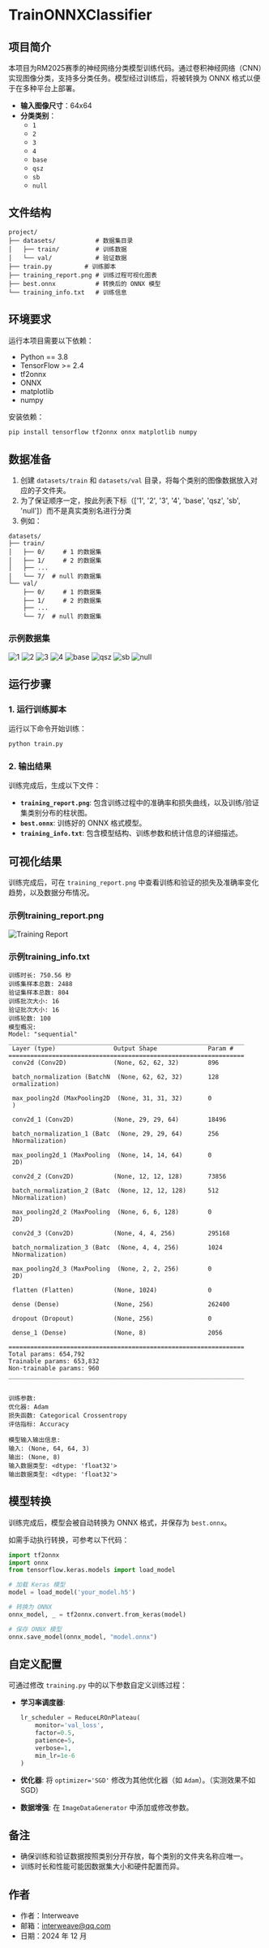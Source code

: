 # TrainONNXClassifier

## 项目简介
本项目为RM2025赛季的神经网络分类模型训练代码。通过卷积神经网络（CNN）实现图像分类，支持多分类任务。模型经过训练后，将被转换为 ONNX 格式以便于在多种平台上部署。

- **输入图像尺寸**：64x64
- **分类类别**：
  - `1`
  - `2`
  - `3`
  - `4`
  - `base`
  - `qsz`
  - `sb`
  - `null`

## 文件结构

```
project/
├── datasets/           # 数据集目录
│   ├── train/          # 训练数据
│   └── val/            # 验证数据
├── train.py         # 训练脚本
├── training_report.png # 训练过程可视化图表
├── best.onnx           # 转换后的 ONNX 模型
└── training_info.txt   # 训练信息
```

## 环境要求

运行本项目需要以下依赖：

- Python == 3.8
- TensorFlow >= 2.4
- tf2onnx
- ONNX
- matplotlib
- numpy

安装依赖：
```bash
pip install tensorflow tf2onnx onnx matplotlib numpy
```

## 数据准备

1. 创建 `datasets/train` 和 `datasets/val` 目录，将每个类别的图像数据放入对应的子文件夹。
2. 为了保证顺序一定，按此列表下标（['1', '2', '3', '4', 'base',  'qsz', 'sb', 'null']）而不是真实类别名进行分类
3. 例如：

```
datasets/
├── train/
│   ├── 0/     # 1 的数据集
│   ├── 1/     # 2 的数据集
│   ├── ...
│   └── 7/  # null 的数据集
└── val/
    ├── 0/     # 1 的数据集
    ├── 1/     # 2 的数据集
    ├── ...
    └── 7/  # null 的数据集
```
### 示例数据集
![1](1.png) ![2](2.jpg)
![3](3.jpg) ![4](4.jpg)
![base](base.png) ![qsz](qsz.png)
![sb](sb.jpg) ![null](null.jpg)

## 运行步骤

### 1. 运行训练脚本

运行以下命令开始训练：
```bash
python train.py
```

### 2. 输出结果

训练完成后，生成以下文件：

- **`training_report.png`**: 包含训练过程中的准确率和损失曲线，以及训练/验证集类别分布的柱状图。
- **`best.onnx`**: 训练好的 ONNX 格式模型。
- **`training_info.txt`**: 包含模型结构、训练参数和统计信息的详细描述。

## 可视化结果

训练完成后，可在 `training_report.png` 中查看训练和验证的损失及准确率变化趋势，以及数据分布情况。

### 示例training_report.png

![Training Report](training_report.png)

### 示例training_info.txt

```
训练时长: 750.56 秒
训练集样本总数: 2488
验证集样本总数: 804
训练批次大小: 16
验证批次大小: 16
训练轮数: 100
模型概况:
Model: "sequential"
_________________________________________________________________
 Layer (type)                Output Shape              Param #   
=================================================================
 conv2d (Conv2D)             (None, 62, 62, 32)        896       
                                                                 
 batch_normalization (BatchN  (None, 62, 62, 32)       128       
 ormalization)                                                   
                                                                 
 max_pooling2d (MaxPooling2D  (None, 31, 31, 32)       0         
 )                                                               
                                                                 
 conv2d_1 (Conv2D)           (None, 29, 29, 64)        18496     
                                                                 
 batch_normalization_1 (Batc  (None, 29, 29, 64)       256       
 hNormalization)                                                 
                                                                 
 max_pooling2d_1 (MaxPooling  (None, 14, 14, 64)       0         
 2D)                                                             
                                                                 
 conv2d_2 (Conv2D)           (None, 12, 12, 128)       73856     
                                                                 
 batch_normalization_2 (Batc  (None, 12, 12, 128)      512       
 hNormalization)                                                 
                                                                 
 max_pooling2d_2 (MaxPooling  (None, 6, 6, 128)        0         
 2D)                                                             
                                                                 
 conv2d_3 (Conv2D)           (None, 4, 4, 256)         295168    
                                                                 
 batch_normalization_3 (Batc  (None, 4, 4, 256)        1024      
 hNormalization)                                                 
                                                                 
 max_pooling2d_3 (MaxPooling  (None, 2, 2, 256)        0         
 2D)                                                             
                                                                 
 flatten (Flatten)           (None, 1024)              0         
                                                                 
 dense (Dense)               (None, 256)               262400    
                                                                 
 dropout (Dropout)           (None, 256)               0         
                                                                 
 dense_1 (Dense)             (None, 8)                 2056      
                                                                 
=================================================================
Total params: 654,792
Trainable params: 653,832
Non-trainable params: 960
_________________________________________________________________


训练参数:
优化器: Adam
损失函数: Categorical Crossentropy
评估指标: Accuracy

模型输入输出信息:
输入: (None, 64, 64, 3)
输出: (None, 8)
输入数据类型: <dtype: 'float32'>
输出数据类型: <dtype: 'float32'>
```

## 模型转换

训练完成后，模型会被自动转换为 ONNX 格式，并保存为 `best.onnx`。

如需手动执行转换，可参考以下代码：
```python
import tf2onnx
import onnx
from tensorflow.keras.models import load_model

# 加载 Keras 模型
model = load_model('your_model.h5')

# 转换为 ONNX
onnx_model, _ = tf2onnx.convert.from_keras(model)

# 保存 ONNX 模型
onnx.save_model(onnx_model, "model.onnx")
```

## 自定义配置

可通过修改 `training.py` 中的以下参数自定义训练过程：

- **学习率调度器**:
  ```python
  lr_scheduler = ReduceLROnPlateau(
      monitor='val_loss',
      factor=0.5,
      patience=5,
      verbose=1,
      min_lr=1e-6
  )
  ```

- **优化器**: 将 `optimizer='SGD'` 修改为其他优化器（如 `Adam`）。（实测效果不如SGD）

- **数据增强**: 在 `ImageDataGenerator` 中添加或修改参数。

## 备注

- 确保训练和验证数据按照类别分开存放，每个类别的文件夹名称应唯一。
- 训练时长和性能可能因数据集大小和硬件配置而异。

## 作者

- 作者：Interweave
- 邮箱：interweave@qq.com
- 日期：2024 年 12 月

